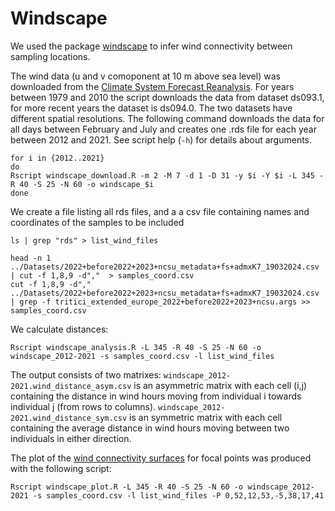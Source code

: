 # Windscape
We used the package [windscape](https://github.com/matthewkling/windscape) to infer wind connectivity between sampling locations.

The wind data (u and v comoponent at 10 m above sea level) was downloaded from the [Climate System Forecast Reanalysis](https://rda.ucar.edu/datasets/).
For years between 1979 and 2010 the script downloads the data from dataset ds093.1, for more recent years the dataset is ds094.0. The two datasets have different spatial resolutions. 
The following command downloads the data for all days between February and July and creates one .rds file for each year between 2012 and 2021. See script help (`-h`) for details about arguments. 

```
for i in {2012..2021}
do 
Rscript windscape_download.R -m 2 -M 7 -d 1 -D 31 -y $i -Y $i -L 345 -R 40 -S 25 -N 60 -o windscape_$i
done
```

We create a file listing all rds files, and a a csv file containing names and coordinates of the samples to be included 

```
ls | grep "rds" > list_wind_files

head -n 1 ../Datasets/2022+before2022+2023+ncsu_metadata+fs+admxK7_19032024.csv | cut -f 1,8,9 -d","  > samples_coord.csv
cut -f 1,8,9 -d"," ../Datasets/2022+before2022+2023+ncsu_metadata+fs+admxK7_19032024.csv | grep -f tritici_extended_europe_2022+before2022+2023+ncsu.args >> samples_coord.csv

```

We calculate distances: 

```
Rscript windscape_analysis.R -L 345 -R 40 -S 25 -N 60 -o windscape_2012-2021 -s samples_coord.csv -l list_wind_files
```

The output consists of two matrixes: 
`windscape_2012-2021.wind_distance_asym.csv` is an asymmetric matrix with each cell (i,j) containing the distance in wind hours moving from individual i towards individual j (from rows to columns). 
`windscape_2012-2021.wind_distance_sym.csv` is an symmetric matrix with each cell containing the average distance in wind hours moving between two individuals in either direction.

The plot of the [wind connectivity surfaces](./2012-2021_allsites_wind_map.pdf) for focal points was produced with the following script:

```
Rscript windscape_plot.R -L 345 -R 40 -S 25 -N 60 -o windscape_2012-2021 -s samples_coord.csv -l list_wind_files -P 0,52,12,53,-5,38,17,41

```

